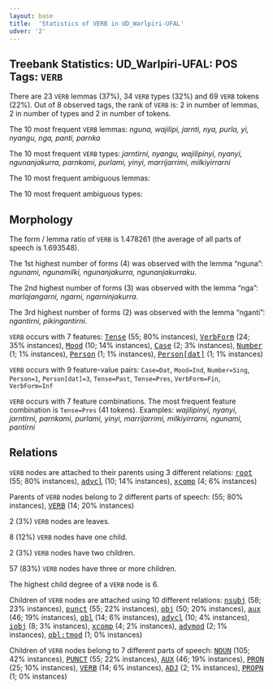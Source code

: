 ```yaml
---
layout: base
title:  'Statistics of VERB in UD_Warlpiri-UFAL'
udver: '2'
---
```


## Treebank Statistics: UD_Warlpiri-UFAL: POS Tags: `VERB`

There are 23 `VERB` lemmas (37%), 34 `VERB` types (32%) and 69 `VERB` tokens (22%).
Out of 8 observed tags, the rank of `VERB` is: 2 in number of lemmas, 2 in number of types and 2 in number of tokens.

The 10 most frequent `VERB` lemmas: <em>nguna, wajilipi, jarnti, nya, purla, yi, nyangu, nga, panti, parnka</em>

The 10 most frequent `VERB` types:  <em>jarntirni, nyangu, wajilipinyi, nyanyi, ngunanjakurra, parnkami, purlami, yinyi, marrijarrimi, milkiyirrarni</em>

The 10 most frequent ambiguous lemmas: 

The 10 most frequent ambiguous types:  



## Morphology

The form / lemma ratio of `VERB` is 1.478261 (the average of all parts of speech is 1.693548).

The 1st highest number of forms (4) was observed with the lemma “nguna”: <em>ngunami, ngunamilki, ngunanjakurra, ngunanjakurraku</em>.

The 2nd highest number of forms (3) was observed with the lemma “nga”: <em>marlajangarni, ngarni, ngarninjakurra</em>.

The 3rd highest number of forms (2) was observed with the lemma “nganti”: <em>ngantirni, pikingantirni</em>.

`VERB` occurs with 7 features: <tt><a href="wbp_ufal-feat-Tense.html">Tense</a></tt> (55; 80% instances), <tt><a href="wbp_ufal-feat-VerbForm.html">VerbForm</a></tt> (24; 35% instances), <tt><a href="wbp_ufal-feat-Mood.html">Mood</a></tt> (10; 14% instances), <tt><a href="wbp_ufal-feat-Case.html">Case</a></tt> (2; 3% instances), <tt><a href="wbp_ufal-feat-Number.html">Number</a></tt> (1; 1% instances), <tt><a href="wbp_ufal-feat-Person.html">Person</a></tt> (1; 1% instances), <tt><a href="wbp_ufal-feat-Person-dat.html">Person[dat]</a></tt> (1; 1% instances)

`VERB` occurs with 9 feature-value pairs: `Case=Dat`, `Mood=Ind`, `Number=Sing`, `Person=1`, `Person[dat]=3`, `Tense=Past`, `Tense=Pres`, `VerbForm=Fin`, `VerbForm=Inf`

`VERB` occurs with 7 feature combinations.
The most frequent feature combination is `Tense=Pres` (41 tokens).
Examples: <em>wajilipinyi, nyanyi, jarntirni, parnkami, purlami, yinyi, marrijarrimi, milkiyirrarni, ngunami, pantirni</em>


## Relations

`VERB` nodes are attached to their parents using 3 different relations: <tt><a href="wbp_ufal-dep-root.html">root</a></tt> (55; 80% instances), <tt><a href="wbp_ufal-dep-advcl.html">advcl</a></tt> (10; 14% instances), <tt><a href="wbp_ufal-dep-xcomp.html">xcomp</a></tt> (4; 6% instances)

Parents of `VERB` nodes belong to 2 different parts of speech:  (55; 80% instances), <tt><a href="wbp_ufal-pos-VERB.html">VERB</a></tt> (14; 20% instances)

2 (3%) `VERB` nodes are leaves.

8 (12%) `VERB` nodes have one child.

2 (3%) `VERB` nodes have two children.

57 (83%) `VERB` nodes have three or more children.

The highest child degree of a `VERB` node is 6.

Children of `VERB` nodes are attached using 10 different relations: <tt><a href="wbp_ufal-dep-nsubj.html">nsubj</a></tt> (58; 23% instances), <tt><a href="wbp_ufal-dep-punct.html">punct</a></tt> (55; 22% instances), <tt><a href="wbp_ufal-dep-obj.html">obj</a></tt> (50; 20% instances), <tt><a href="wbp_ufal-dep-aux.html">aux</a></tt> (46; 19% instances), <tt><a href="wbp_ufal-dep-obl.html">obl</a></tt> (14; 6% instances), <tt><a href="wbp_ufal-dep-advcl.html">advcl</a></tt> (10; 4% instances), <tt><a href="wbp_ufal-dep-iobj.html">iobj</a></tt> (8; 3% instances), <tt><a href="wbp_ufal-dep-xcomp.html">xcomp</a></tt> (4; 2% instances), <tt><a href="wbp_ufal-dep-advmod.html">advmod</a></tt> (2; 1% instances), <tt><a href="wbp_ufal-dep-obl-tmod.html">obl:tmod</a></tt> (1; 0% instances)

Children of `VERB` nodes belong to 7 different parts of speech: <tt><a href="wbp_ufal-pos-NOUN.html">NOUN</a></tt> (105; 42% instances), <tt><a href="wbp_ufal-pos-PUNCT.html">PUNCT</a></tt> (55; 22% instances), <tt><a href="wbp_ufal-pos-AUX.html">AUX</a></tt> (46; 19% instances), <tt><a href="wbp_ufal-pos-PRON.html">PRON</a></tt> (25; 10% instances), <tt><a href="wbp_ufal-pos-VERB.html">VERB</a></tt> (14; 6% instances), <tt><a href="wbp_ufal-pos-ADJ.html">ADJ</a></tt> (2; 1% instances), <tt><a href="wbp_ufal-pos-PROPN.html">PROPN</a></tt> (1; 0% instances)

